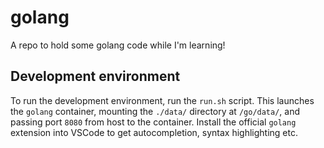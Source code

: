 # golang
A repo to hold some golang code while I'm learning!
## Development environment
To run the development environment, run the `run.sh` script. This launches the `golang` container, mounting the `./data/` directory at `/go/data/`, and passing port `8080` from host to the container. Install the official `golang` extension into VSCode to get autocompletion, syntax highlighting etc.  
